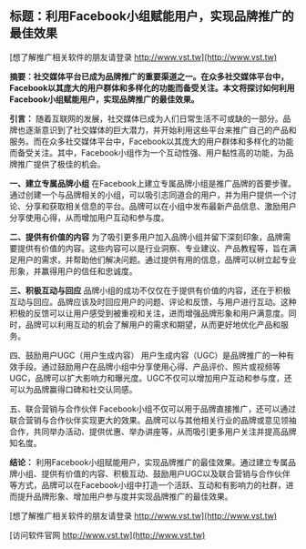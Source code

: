 ## **标题：利用Facebook小组赋能用户，实现品牌推广的最佳效果**

[想了解推广相关软件的朋友请登录 http://www.vst.tw](http://www.vst.tw)

**摘要：社交媒体平台已成为品牌推广的重要渠道之一。在众多社交媒体平台中，Facebook以其庞大的用户群体和多样化的功能而备受关注。本文将探讨如何利用Facebook小组赋能用户，实现品牌推广的最佳效果。**

**引言：**
随着互联网的发展，社交媒体已成为人们日常生活不可或缺的一部分。品牌也逐渐意识到了社交媒体的巨大潜力，并开始利用这些平台来推广自己的产品和服务。而在众多社交媒体平台中，Facebook以其庞大的用户群体和多样化的功能而备受关注。其中，Facebook小组作为一个互动性强、用户黏性高的功能，为品牌推广提供了极佳的机会。

**一、建立专属品牌小组**
在Facebook上建立专属品牌小组是推广品牌的首要步骤。通过创建一个与品牌相关的小组，可以吸引志同道合的用户，并为用户提供一个讨论、分享和获取相关信息的平台。品牌可以在小组中发布最新产品信息、激励用户分享使用心得，从而增加用户互动和参与度。

**二、提供有价值的内容**
为了吸引更多用户加入品牌小组并留下深刻印象，品牌需要提供有价值的内容。这些内容可以是行业洞察、专业建议、产品教程等，旨在满足用户的需求，并帮助他们解决问题。通过提供有用的信息，品牌可以树立起专业形象，并赢得用户的信任和忠诚度。

**三、积极互动与回应**
品牌小组的成功不仅仅在于提供有价值的内容，还在于积极互动与回应。品牌应该及时回应用户的问题、评论和反馈，与用户进行互动。这种积极的反馈可以让用户感受到被重视和关注，进而增强品牌形象和用户满意度。同时，品牌可以利用互动的机会了解用户的需求和期望，从而更好地优化产品和服务。

四、鼓励用户UGC（用户生成内容）
用户生成内容（UGC）是品牌推广的一种有效手段。通过鼓励用户在品牌小组中分享使用心得、产品评价、照片或视频等UGC，品牌可以扩大影响力和曝光度。UGC不仅可以增加用户互动和参与度，还可以为品牌赢得口碑和社交认同感。

五、联合营销与合作伙伴
Facebook小组不仅可以用于品牌直接推广，还可以通过联合营销与合作伙伴实现更大的效果。品牌可以与其他相关行业的品牌或意见领袖合作，共同举办活动、提供优惠、举办讲座等，从而吸引更多用户关注并提高品牌知名度。

**结论：**
利用Facebook小组赋能用户，实现品牌推广的最佳效果。通过建立专属品牌小组、提供有价值的内容、积极互动、鼓励用户UGC以及联合营销与合作伙伴等方式，品牌可以在Facebook小组中打造一个活跃、互动和有影响力的社群，进而提升品牌形象、增加用户参与度并实现品牌推广的最佳效果。

[想了解推广相关软件的朋友请登录 http://www.vst.tw](http://www.vst.tw)


[访问软件官网 http://www.vst.tw](http://www.vst.tw)
